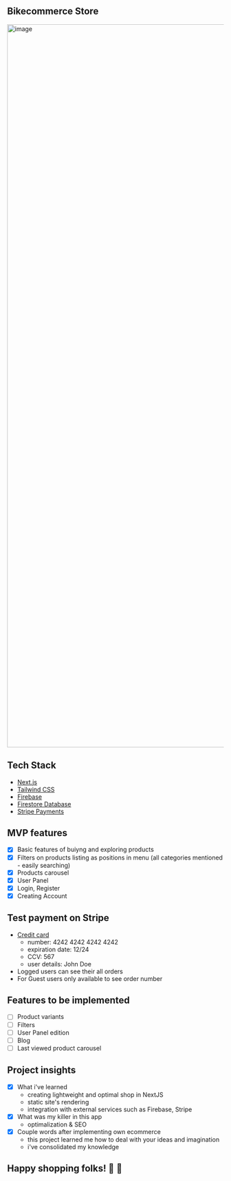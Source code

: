 ## Bikecommerce Store

<img width="1677" alt="image" src="https://github.com/dyrdzik97/bikecommerce/assets/62518046/56784101-00d7-403a-9833-50e0370ef1be">

## Tech Stack

- [Next.js](https://nextjs.org/)
- [Tailwind CSS](https://tailwindcss.com/)
- [Firebase](https://firebase.google.com/)
- [Firestore Database](https://firebase.google.com/docs/firestore?hl=pl)
- [Stripe Payments](https://stripe.com/en-pl)

## MVP features

- [x] Basic features of buiyng and exploring products
- [x] Filters on products listing as positions in menu (all categories mentioned - easily searching)
- [x] Products carousel
- [x] User Panel
- [x] Login, Register
- [x] Creating Account

## Test payment on Stripe

- [Credit card](https://stripe.com/docs/testing#cards)
  - number: 4242 4242 4242 4242
  - expiration date: 12/24
  - CCV: 567
  - user details: John Doe
- Logged users can see their all orders
- For Guest users only available to see order number

## Features to be implemented

- [ ] Product variants
- [ ] Filters
- [ ] User Panel edition
- [ ] Blog
- [ ] Last viewed product carousel

## Project insights

  - [x] What i've learned
    -  creating lightweight and optimal shop in NextJS
    -  static site's rendering
    -  integration with external services such as Firebase, Stripe
  - [x] What was my killer in this app
    - optimalization & SEO
  - [x] Couple words after implementing own ecommerce
    - this project learned me how to deal with your ideas and imagination
    - i've consolidated my knowledge

## Happy shopping folks! 🥳 🛒


